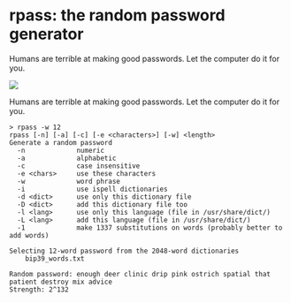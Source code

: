 # rpass: the random password generator

Humans are terrible at making good passwords.  Let the computer do it for you.

![](http://imgs.xkcd.com/comics/password_strength.png)

Humans are terrible at making good passwords.  Let the computer do it for you.

    > rpass -w 12
    rpass [-n] [-a] [-c] [-e <characters>] [-w] <length>
    Generate a random password
      -n             numeric
      -a             alphabetic
      -c             case insensitive
      -e <chars>     use these characters
      -w             word phrase
      -i             use ispell dictionaries
      -d <dict>      use only this dictionary file
      -D <dict>      add this dictionary file too
      -l <lang>      use only this language (file in /usr/share/dict/)
      -L <lang>      add this language (file in /usr/share/dict/)
      -1             make 1337 substitutions on words (probably better to add words)

    Selecting 12-word password from the 2048-word dictionaries
	    bip39_words.txt

    Random password: enough deer clinic drip pink ostrich spatial that patient destroy mix advice 
    Strength: 2^132
